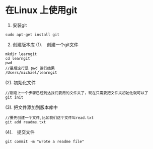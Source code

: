 # 在Linux 上使用git
1. 安装git
```
sudo apt-get install git
```
2. 创建版本库
(1).　创建一个git文件
```
mkdir learngit
cd learngit
pwd
//最后这行是 pwd 运行结果
/Users/michael/learngit

```
(2). 初始化文件
```
//刚刚上一个步骤已经到达我们要用的文件夹了，现在只需要把文件夹初始化就可以了
git init

```
(3). 把文件添加到版本库中
```
//要先创建一个文件,比如我们这个文件叫read.txt
git add readme.txt
```
(4).　提交文件
```
git commit -m "wrote a readme file"
```
